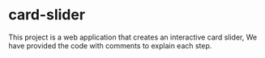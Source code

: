# card-slider
This project is a web application that creates an interactive card slider, We have provided the code with comments to explain each step.
